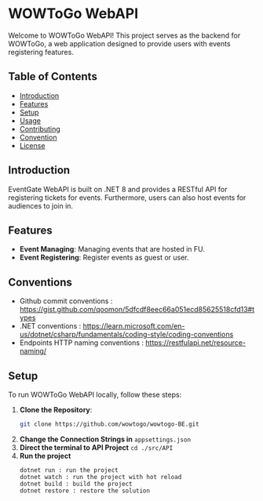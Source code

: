 # WOWToGo WebAPI

Welcome to WOWToGo WebAPI! This project serves as the backend for WOWToGo, a web application designed to provide users with events registering features.

## Table of Contents

- [Introduction](#introduction)
- [Features](#features)
- [Setup](#setup)
- [Usage](#usage)
- [Contributing](#contributing)
- [Convention](#Convention)
- [License](#license)

## Introduction

EventGate WebAPI is built on .NET 8 and provides a RESTful API for registering tickets for events. 
Furthermore, users can also host events for audiences to join in.

## Features

- **Event Managing**: Managing events that are hosted in FU.
- **Event Registering**: Register events as guest or user.

## Conventions

- Github commit conventions : https://gist.github.com/qoomon/5dfcdf8eec66a051ecd85625518cfd13#types
- .NET conventions : https://learn.microsoft.com/en-us/dotnet/csharp/fundamentals/coding-style/coding-conventions
- Endpoints HTTP naming conventions : https://restfulapi.net/resource-naming/

## Setup

To run WOWToGo WebAPI locally, follow these steps:

1. **Clone the Repository**:
   ```bash
   git clone https://github.com/wowtogo/wowtogo-BE.git
   ```
2. **Change the Connection Strings in**
   `appsettings.json`
3. **Direct the terminal to API Project**
   `cd ./src/API`
4. **Run the project**
   ```
   dotnet run : run the project
   dotnet watch : run the project with hot reload
   dotnet build : build the project
   dotnet restore : restore the solution
   ```
